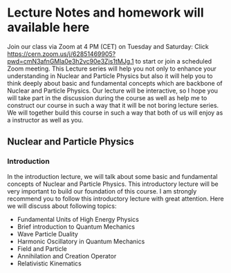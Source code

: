 # Lecture Notes and homework will available here
Join our class via Zoom at 4 PM (CET) on Tuesday and Saturday: Click https://cern.zoom.us/j/62851469905?pwd=cmN3afnGMla0e3h2vc90e3Zjs1tMJg.1 to start or join a scheduled Zoom meeting.
This Lecture series will help you not only to enhance your understanding in Nuclear and Particle Physics but also it will help you to think deeply about basic and fundamental concepts which are backbone of Nuclear and Particle Physics. Our lecture will be interactive, so I hope you will take part in the discussion during the course as well as help me to construct our course in such a way that it will be not boring lecture series. We will together build this course in such a way that both of us will enjoy as a instructor as well as you.
## Nuclear and Particle Physics 
### Introduction 
In the introduction lecture, we will talk about some basic and fundamental concepts of Nuclear and Particle Physics. This introductory lecture will be very important to build our foundation of this course. I am strongly recommend you to follow this introductory lecture with great attention. Here we will discuss about following topics:
- Fundamental Units of High Energy Physics
- Brief introduction to Quantum Mechanics
- Wave Particle Duality
- Harmonic Oscillatory in Quantum Mechanics
- Field and Particle
- Annihilation and Creation Operator
- Relativistic Kinematics
  
